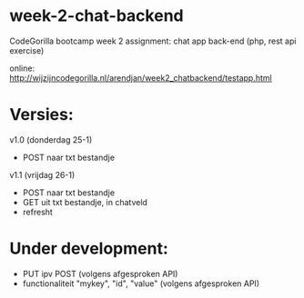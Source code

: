 # week-2-chat-backend
CodeGorilla bootcamp week 2 assignment: chat app back-end (php, rest api exercise)

online: http://wijzijncodegorilla.nl/arendjan/week2_chatbackend/testapp.html

# Versies:
v1.0 (donderdag 25-1)
  - POST naar txt bestandje
  
v1.1 (vrijdag 26-1)
  - POST naar txt bestandje
  - GET uit txt bestandje, in chatveld
  - refresht

# Under development:
  - PUT ipv POST (volgens afgesproken API)
  - functionaliteit "mykey", "id", "value" (volgens afgesproken API)
